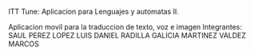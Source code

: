 ITT Tune:
Aplicacion para Lenguajes y automatas II.

Aplicacion movil para la traduccion de texto, voz e imagen
Integrantes:
SAUL PEREZ LOPEZ
LUIS DANIEL RADILLA GALICIA
MARTINEZ VALDEZ MARCOS

